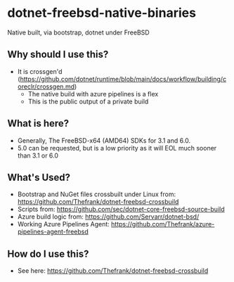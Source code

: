 # dotnet-freebsd-native-binaries
Native built, via bootstrap, dotnet under FreeBSD

## Why should I use this?
 - It is crossgen'd (https://github.com/dotnet/runtime/blob/main/docs/workflow/building/coreclr/crossgen.md)
   - The native build with azure pipelines is a flex
   - This is the public output of a private build

## What is here?
 - Generally, The FreeBSD-x64 (AMD64) SDKs for 3.1 and 6.0.
 - 5.0 can be requested, but is a low priority as it will EOL much sooner than 3.1 or 6.0

## What's Used?
- Bootstrap and NuGet files crossbuilt under Linux from: https://github.com/Thefrank/dotnet-freebsd-crossbuild
- Scripts from: https://github.com/sec/dotnet-core-freebsd-source-build
- Azure build logic from: https://github.com/Servarr/dotnet-bsd/
- Working Azure Pipelines Agent: https://github.com/Thefrank/azure-pipelines-agent-freebsd

## How do I use this?
- See here: https://github.com/Thefrank/dotnet-freebsd-crossbuild
